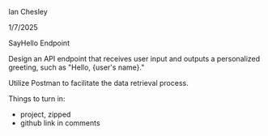 Ian Chesley

1/7/2025

SayHello Endpoint

Design an API endpoint that receives user input and outputs a personalized greeting, such as "Hello, {user's name}."

Utilize Postman to facilitate the data retrieval process.

Things to turn in:
- project, zipped
- github link in comments
